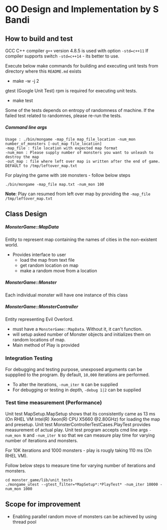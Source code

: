 OO Design and Implementation by S Bandi
======================================

## How to build and test
GCC C++ compiler `g++` version 4.8.5 is used with option `-std=c++11`
If compiler supports switch `-std=c++14` - its better to use.

Execute below make commands for building and executing unit tests from directory where this `README.md` exists
* make -w -j 2

gtest (Google Unit Test) rpm is required for executing unit tests.
* make test

Some of the tests depends on entropy of randomness of machine.
If the failed test related to randomnes, please re-run the tests.

##### Command line args

```
Usage : ./bin/mongame -map_file map_file_location -num_mon number_of_monsters [-out_map file_location]
-map_file : file location with expected map format
-num_mon : Please supply number of monsters you want to unleash to destroy the map
-out_map : file where left over map is written after the end of game. DEFAULT to /tmp/leftover_map.txt
```

For playing the game with `100` monsters - follow below steps
```
./bin/mongame -map_file map.txt -num_mon 100
```

**Note**: Play can resumed from left over map by providing the `-map_file /tmp/leftover_map.txt`

## Class Design

##### MonsterGame::MapData
Entity to represent map containing the names of cities in the non-existent world.
* Provides interface to user 
    * load the map from text file
    * get random location on map
    * make a random move from a location

##### MonsterGame::Monster
Each individual monster will have one instance of this class

##### MonsterGame::MonsterController
Entity representing Evil Overlord.
* must have a `MonsterGame::MapData`. Without it, it can't function.
* will setup asked number of Monster objects and initializes them on random locations of map.
* Main method of Play is provided

### Integration Testing
For debugging and testing purpose, unexposed arguments can be suppplied to the program.
By default, `10,000` iterations are performed.
* To alter the iterations, `-num_iter N` can be supplied
* For debugging or testing in depth, `-debug 1|2` can be supplied

### Test time measurement (Performance)
Unit test MapSetup.MapSetup shows that its consistently came as 13 ms (On RHEL VM Intel(R) Xeon(R) CPU X5660 @2.80GHz) for loading the map and presetup.
Unit test MonsterControllerTestCases.PlayTest provides measurement of actual play.
Unit test program accepts cmd line args `-num_mon N` and `-num_iter N` so that we can measure play time for varying number of iterations and monsters.

For 10K iterations and 1000 monsters - play is rougly taking 110 ms (On RHEL VM).

Follow below steps to measure time for varying number of iterations and monsters.
```
cd monster_game/lib/unit_tests
./mongame_utest --gtest_filter=*MapSetup*:*PlayTest* -num_iter 10000 -num_mon 1000
```

## Scope for improvement
* Enabling parallel random move of monsters can be achieved by using thread pool


